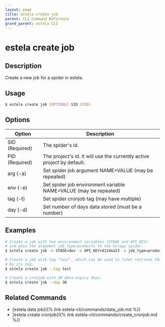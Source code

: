 ```yaml
---
layout: page
title: estela create job
parent: CLI Command Reference
grand_parent: estela CLI
---
```


# estela create job

## Description

Create a new job for a spider in estela.

## Usage

```bash
$ estela create job [OPTIONS] SID [PID]
```

## Options

|Option|Description|
| ---- | --------- |
|SID (Required)|The spider's id.|
|PID (Required)|The project's id. It will use the currently active project by default.|
|arg (-a)|Set spider job argument NAME=VALUE (may be repeated)|
|env (-e)|Set spider job environment variable NAME=VALUE (may be repeated)|
|tag (-t)|Set spider cronjob tag (may have multiple)|
|day (-d)|Set number of days data stored (must be a number)|

## Examples

```bash
# Create a job with two environment variables (STAGE and API_KEY)
# and pass the argument job_type=products to the Scrapy spider.
$ estela create job -e STAGE=dev -e API_KEY=412dea23 -a job_type=products

# Create a job with tag "test", which can be used to later retrieve the job
# by its tag.
$ estela create job --tag test

# Create a cronjob with 30 data expiry days.
$ estela create job --day 30
```

## Related Commands

- [estela data job]({% link estela-cli/commands/data_job.md %})
- [estela create cronjob]({% link estela-cli/commands/create_cronjob.md %})
